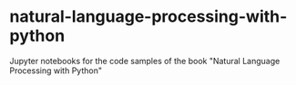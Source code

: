 # natural-language-processing-with-python
Jupyter notebooks for the code samples of the book "Natural Language Processing with Python"

